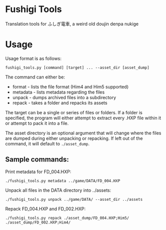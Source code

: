 # Fushigi Tools

Translation tools for ふしぎ電車, a weird old doujin denpa nukige

# Usage

Usage format is as follows:

```
fushigi_tools.py [command] [target] ... --asset_dir [asset_dump]
```

The command can either be:

* format - lists the file format (Him4 and Him5 supported)
* metadata - lists metadata regarding the files
* unpack - dumps archived files into a subdirectory
* repack - takes a folder and repacks its assets

The target can be a single or series of files or folders. If a folder is specified, the program will either attempt to extract every .HXP file within it or attempt to pack it into a file.

The asset directory is an optional argument that will change where the files are dumped during either unpacking or repacking. If left out of the command, it will default to `./asset_dump`.

## Sample commands:

Print metadata for FD_004.HXP: 

`./fushigi_tools.py metadata ../game/DATA/FD_004.HXP`

Unpack all files in the DATA directory into ../assets: 

`./fushigi_tools.py unpack ../game/DATA/ --asset_dir ../assets`

Repack FD_004.HXP and FD_002.HXP: 

`./fushigi_tools.py repack ./asset_dump/FD_004.HXP;Him5/ ./asset_dump/FD_002.HXP;Him4/`
